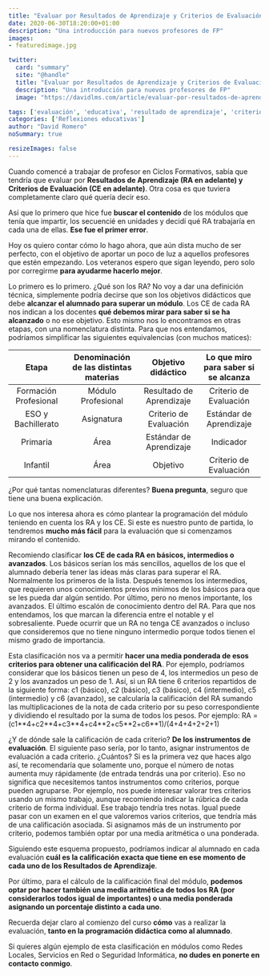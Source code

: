 ```yaml
---
title: "Evaluar por Resultados de Aprendizaje y Criterios de Evaluación sin morir en el intento"
date: 2020-06-30T18:20:00+01:00
description: "Una introducción para nuevos profesores de FP"
images:
- featuredimage.jpg

twitter:
  card: "summary"
  site: "@handle"
  title: "Evaluar por Resultados de Aprendizaje y Criterios de Evaluación sin morir en el intento"
  description: "Una introducción para nuevos profesores de FP"
  image: "https://davidlms.com/article/evaluar-por-resultados-de-aprendizaje-y-criterios-de-evaluaci%C3%B3n-sin-morir-en-el-intento/featuredimage.jpg"

tags: ['evaluación', 'educativa', 'resultado de aprendizaje', 'criterio de evaluación', 'módulo', 'calificación']
categories: ['Reflexiones educativas']
author: "David Romero"
noSummary: true

resizeImages: false
---
```

Cuando comencé a trabajar de profesor en Ciclos Formativos, sabía que tendría que evaluar por **Resultados de Aprendizaje (RA en adelante) y Criterios de Evaluación (CE en adelante)**. Otra cosa es que tuviera completamente claro qué quería decir eso.

Así que lo primero que hice fue **buscar el contenido** de los módulos que tenía que impartir, los secuencié en unidades y decidí qué RA trabajaría en cada una de ellas. **Ese fue el primer error**.

Hoy os quiero contar cómo lo hago ahora, que aún dista mucho de ser perfecto, con el objetivo de aportar un poco de luz a aquellos profesores que estén empezando. Los veteranos espero que sigan leyendo, pero solo por corregirme **para ayudarme hacerlo mejor**.

Lo primero es lo primero. ¿Qué son los RA? No voy a dar una definición técnica, simplemente podría decirse que son los objetivos didácticos que debe **alcanzar el alumnado para superar un módulo**. Los CE de cada RA nos indican a los docentes **qué debemos mirar para saber si se ha alcanzado** o no ese objetivo. Esto mismo nos lo encontramos en otras etapas, con una nomenclatura distinta. Para que nos entendamos, podríamos simplificar las siguientes equivalencias (con muchos matices):

| Etapa| Denominación de las distintas materias | Objetivo didáctico | Lo que miro para saber si se alcanza |
|:------:|:------:|:------:|:-------:|
| Formación Profesional | Módulo Profesional | Resultado de Aprendizaje | Criterio de Evaluación |
| ESO y Bachillerato | Asignatura | Criterio de Evaluación | Estándar de Aprendizaje |
| Primaria | Área | Estándar de Aprendizaje | Indicador |
| Infantil | Área | Objetivo | Criterio de Evaluación |

¿Por qué tantas nomenclaturas diferentes? **Buena pregunta**, seguro que tiene una buena explicación.

Lo que nos interesa ahora es cómo plantear la programación del módulo teniendo en cuenta los RA y los CE. Si este es nuestro punto de partida, lo tendremos **mucho más fácil** para la evaluación que si comenzamos mirando el contenido.

Recomiendo clasificar **los CE de cada RA en básicos, intermedios o avanzados**. Los básicos serían los más sencillos, aquellos de los que el alumnado debería tener las ideas más claras para superar el RA. Normalmente los primeros de la lista. Después tenemos los intermedios, que requieren unos conocimientos previos mínimos de los básicos para que se les pueda dar algún sentido. Por último, pero no menos importante, los avanzados. El último escalón de conocimiento dentro del RA. Para que nos entendamos, los que marcan la diferencia entre el notable y el sobresaliente. Puede ocurrir que un RA no tenga CE avanzados o incluso que consideremos que no tiene ninguno intermedio porque todos tienen el mismo grado de importancia.

Esta clasificación nos va a permitir **hacer una media ponderada de esos criterios para obtener una calificación del RA**. Por ejemplo, podríamos considerar que los básicos tienen un peso de 4, los intermedios un peso de 2 y los avanzados un peso de 1. Así, si un RA tiene 6 criterios repartidos de la siguiente forma: c1 (básico), c2 (básico), c3 (básico), c4 (intermedio), c5 (intermedio) y c6 (avanzado), se calcularía la calificación del RA sumando las multiplicaciones de la nota de cada criterio por su peso correspondiente y dividiendo el resultado por la suma de todos los pesos. Por ejemplo:
RA = (c1\**4+c2\**4+c3\**4+c4\**2+c5\**2+c6\**1)/(4+4+4+2+2+1)

¿Y de dónde sale la calificación de cada criterio? **De los instrumentos de evaluación**. El siguiente paso sería, por lo tanto, asignar instrumentos de evaluación a cada criterio. ¿Cuántos? Si es la primera vez que haces algo así, te recomendaría que solamente uno, porque el número de notas aumenta muy rápidamente (de entrada tendrás una por criterio). Eso no significa que necesitemos tantos instrumentos como criterios, porque pueden agruparse. Por ejemplo, nos puede interesar valorar tres criterios usando un mismo trabajo, aunque recomiendo indicar la rúbrica de cada criterio de forma individual. Ese trabajo tendría tres notas. Igual puede pasar con un examen en el que valoremos varios criterios, que tendría más de una calificación asociada. Si asignamos más de un instrumento por criterio, podemos también optar por una media aritmética o una ponderada.

Siguiendo este esquema propuesto, podríamos indicar al alumnado en cada evaluación **cuál es la calificación exacta que tiene en ese momento de cada uno de los Resultados de Aprendizaje**.

Por último, para el cálculo de la calificación final del módulo, **podemos optar por hacer también una media aritmética de todos los RA (por considerarlos todos igual de importantes) o una media ponderada asignando un porcentaje distinto a cada uno**.

Recuerda dejar claro al comienzo del curso **cómo** vas a realizar la evaluación, **tanto en la programación didáctica como al alumnado**.

Si quieres algún ejemplo de esta clasificación en módulos como Redes Locales, Servicios en Red o Seguridad Informática, **no dudes en ponerte en contacto conmigo**.